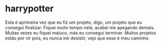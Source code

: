 # harrypotter
Esta é aprimeira vez que eu fiz um projeto, digo, um projeto que eu consegui finalizar. Fiquei muito tempo nele, acabei  me apegando demais. Muitas vezes eu fiquei maluco, más eu consegui terminar. Muitos projetos estão por vir pois, eu nunca irei desistir, vejo que esse é meu caminho.
